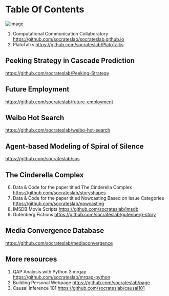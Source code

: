 # Table Of Contents

![image](https://user-images.githubusercontent.com/543384/130958107-2fcaa1bb-5623-4eaf-8d1a-2ac64fbc43c2.png)


1. Computational Communication Collaboratory  https://github.com/socrateslab/socrateslab.github.io
4. PlatoTalks https://github.com/socrateslab/PlatoTalks

## Peeking Strategy in Cascade Prediction 

https://github.com/socrateslab/Peeking-Strategy

## Future Employment

https://github.com/socrateslab/future-employment

## Weibo Hot Search

https://github.com/socrateslab/weibo-hot-search

## Agent-based Modeling of Spiral of Silence

https://github.com/socrateslab/sos

## The Cinderella Complex 
6. Data & Code for the paper titled The Cinderella Complex https://github.com/socrateslab/storyshapes
7. Data & Code for the paper titled Nowcasting Based on Issue Categories https://github.com/socrateslab/nowcasting
9. IMSDB Movie Scripts https://github.com/socrateslab/imsdb
10. Gutenberg Fictions https://github.com/socrateslab/gutenberg-story

## Media Convergence Database

https://github.com/socrateslab/mediaconvergence



## More resources
1. QAP Analysis with Python 3 mrqap https://github.com/socrateslab/mrqap-python
3. Building Personal Webpage https://github.com/socrateslab/page
4. Causal Inference 101 https://github.com/socrateslab/causal101



